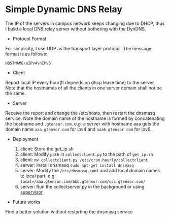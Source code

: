 # Simple Dynamic DNS Relay

The IP of the servers in campus network keeps changing due to DHCP, thus I build a local DNS relay server without bothering with the DynDNS.

* Protocol Format

For simplicity, I use UDP as the transport layer protocol. The message format is as follows:
```
HOSTNAME\nIPv4\nIPv6
```

* Client

Report local IP every hour(It depends on dhcp lease time) to the server.
Note that the hostnames of all the clients in one server domain shall not be the same.

* Server

Receive the report and change the /etc/hosts, then restart the dnsmasq service.
Note the domain name of the hostname is formed by concatenating the hostname and `.gtensor.com`.
e.g. a server with hostname aaa gets the domain name `aaa.gtensor.com` for ipv4 and `aaa6.gtensor.com` for ipv6.

* Deployment
	1. client: Store the get_ip.sh
	2. client: Modify `path` in `collectclient.py` to the path of `get_ip.sh`
	3. client: `mv collectclient.py /etc/cron.hourly/collectclient`
    4. server: Install dnsmasq `sudo apt-get install dnsmasq`
    5. server: Modify the `/etc/dnsmasq.conf` and add local domain names to local part. e.g. `local=/aaa.gtensor.com/bbb.gtensor.com/ccc.gtensor.com/`
    6. server: Run the collectserver.py in the background or using [supervisor](https://supervisord.org/)

* Future works

Find a better solution without restarting the dnsmasq service


